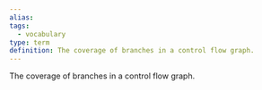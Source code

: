 ```yaml
---
alias: 
tags:
  - vocabulary
type: term
definition: The coverage of branches in a control flow graph.
---
```


The coverage of branches in a control flow graph.